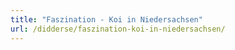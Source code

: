 ```yaml
---
title: "Faszination - Koi in Niedersachsen"
url: /didderse/faszination-koi-in-niedersachsen/
---
```

